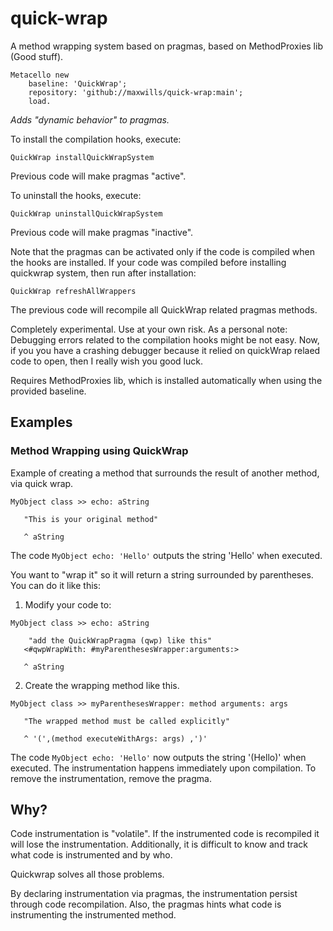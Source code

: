 # quick-wrap

A method wrapping system based on pragmas, based on MethodProxies lib (Good stuff).

```Smalltalk
Metacello new
    baseline: 'QuickWrap';
    repository: 'github://maxwills/quick-wrap:main';
    load.
```

*Adds "dynamic behavior" to pragmas.*  

To install the compilation hooks, execute:
```Smalltalk
QuickWrap installQuickWrapSystem
```
Previous code will make pragmas "active".

To uninstall the hooks, execute:
```Smalltalk
QuickWrap uninstallQuickWrapSystem
```
Previous code will make pragmas "inactive".

Note that the pragmas can be activated only if the code is compiled when the hooks are installed. 
If your code was compiled before installing quickwrap system, then run after installation:
```Smalltalk
QuickWrap refreshAllWrappers
```
The previous code will recompile all QuickWrap related pragmas methods.

Completely experimental. Use at your own risk.
As a personal note: Debugging errors related to the compilation hooks might be not easy. Now, if you you have a crashing debugger because it relied on quickWrap relaed code to open, then I really wish you good luck.


Requires MethodProxies lib, which is installed automatically when using the provided baseline.

##  Examples

### Method Wrapping using QuickWrap

Example of creating a method that surrounds the result of another method, via quick wrap.

```Smalltalk 
MyObject class >> echo: aString

   "This is your original method"

   ^ aString
```

The code `MyObject echo: 'Hello'` outputs the string 'Hello' when executed.

You want to "wrap it" so it will return a string surrounded by parentheses. 
You can do it like this:

1. Modify your code to:

```Smalltalk 
MyObject class >> echo: aString
    
    "add the QuickWrapPragma (qwp) like this"
   <#qwpWrapWith: #myParenthesesWrapper:arguments:> 

   ^ aString
```

2. Create the wrapping method like this.

```Smalltalk
MyObject class >> myParenthesesWrapper: method arguments: args

   "The wrapped method must be called explicitly"

   ^ '(',(method executeWithArgs: args) ,')'
```

The code `MyObject echo: 'Hello'` now outputs the string '(Hello)' when executed.
The instrumentation happens immediately upon compilation.
To remove the instrumentation, remove the pragma.

## Why?

Code instrumentation is "volatile". 
If the instrumented code is recompiled it will lose the instrumentation. 
Additionally, it is difficult to know and track what code is instrumented and by who. 

Quickwrap solves all those problems. 

By declaring instrumentation via pragmas, the instrumentation persist through code recompilation. 
Also, the pragmas hints what code is instrumenting the instrumented method.

